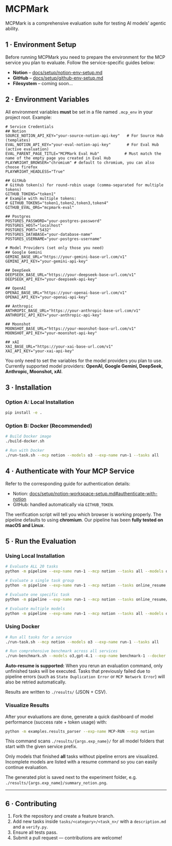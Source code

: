 # MCPMark

MCPMark is a comprehensive evaluation suite for testing AI models’ agentic ability.


## 1 · Environment Setup

Before running MCPMark you need to prepare the environment for the MCP service you plan to evaluate. Follow the service-specific guides below:

- **Notion** – [docs/setup/notion-env-setup.md](docs/setup/notion-env-setup.md)
- **GitHub** – [docs/setup/github-env-setup.md](docs/setup/github-env-setup.md)
- **Filesystem** – coming soon...

## 2 · Environment Variables

All environment variables **must** be set in a file named `.mcp_env` in your project root. Example:

```env
# Service Credentials
## Notion
SOURCE_NOTION_API_KEY="your-source-notion-api-key"   # For Source Hub (templates)
EVAL_NOTION_API_KEY="your-eval-notion-api-key"       # For Eval Hub (active evaluation)
EVAL_PARENT_PAGE_TITLE="MCPMark Eval Hub"           # Must match the name of the empty page you created in Eval Hub
PLAYWRIGHT_BROWSER="chromium" # default to chromium, you can also choose firefox
PLAYWRIGHT_HEADLESS="True"

## GitHub
# GitHub token(s) for round-robin usage (comma-separated for multiple tokens)
GITHUB_TOKENS="token1"
# Example with multiple tokens:
# GITHUB_TOKENS="token1,token2,token3,token4"
GITHUB_EVAL_ORG="mcpmark-eval"

## Postgres
POSTGRES_PASSWORD="your-postgres-password"
POSTGRES_HOST="localhost"
POSTGRES_PORT="5432"
POSTGRES_DATABASE="your-database-name"
POSTGRES_USERNAME="your-postgres-username"

# Model Providers (set only those you need)
## Google Gemini
GEMINI_BASE_URL="https://your-gemini-base-url.com/v1"
GEMINI_API_KEY="your-gemini-api-key"

## DeepSeek
DEEPSEEK_BASE_URL="https://your-deepseek-base-url.com/v1"
DEEPSEEK_API_KEY="your-deepseek-api-key"

## OpenAI
OPENAI_BASE_URL="https://your-openai-base-url.com/v1"
OPENAI_API_KEY="your-openai-api-key"

## Anthropic
ANTHROPIC_BASE_URL="https://your-anthropic-base-url.com/v1"
ANTHROPIC_API_KEY="your-anthropic-api-key"

## Moonshot
MOONSHOT_BASE_URL="https://your-moonshot-base-url.com/v1"
MOONSHOT_API_KEY="your-moonshot-api-key"

## xAI
XAI_BASE_URL="https://your-xai-base-url.com/v1"
XAI_API_KEY="your-xai-api-key"
```

You only need to set the variables for the model providers you plan to use. Currently supported model providers: **OpenAI, Google Gemini, DeepSeek, Anthropic, Moonshot, xAI**.

## 3 · Installation

### Option A: Local Installation
```bash
pip install -e .
```

### Option B: Docker (Recommended)
```bash
# Build Docker image
./build-docker.sh

# Run with Docker
./run-task.sh --mcp notion --models o3 --exp-name run-1 --tasks all
```

## 4 · Authenticate with Your MCP Service

Refer to the corresponding guide for authentication details:

- Notion: [docs/setup/notion-workspace-setup.md#authenticate-with-notion](docs/setup/notion-workspace-setup.md#authenticate-with-notion)
- GitHub: handled automatically via `GITHUB_TOKEN`.

The verification script will tell you which browser is working properly. The pipeline defaults to using **chromium**. Our pipeline has been **fully tested on macOS and Linux**.

## 5 · Run the Evaluation

### Using Local Installation
```bash
# Evaluate ALL 20 tasks
python -m pipeline --exp-name run-1 --mcp notion --tasks all --models o3

# Evaluate a single task group
python -m pipeline --exp-name run-1 --mcp notion --tasks online_resume --models o3

# Evaluate one specific task
python -m pipeline --exp-name run-1 --mcp notion --tasks online_resume/task_1 --models o3

# Evaluate multiple models
python -m pipeline --exp-name run-1 --mcp notion --tasks all --models o3,gpt-4.1,claude-4-sonnet
```

### Using Docker
```bash
# Run all tasks for a service
./run-task.sh --mcp notion --models o3 --exp-name run-1 --tasks all

# Run comprehensive benchmark across all services
./run-benchmark.sh --models o3,gpt-4.1 --exp-name benchmark-1 --docker
```

**Auto-resume is supported:** When you rerun an evaluation command, only unfinished tasks will be executed. Tasks that previously failed due to pipeline errors (such as `State Duplication Error` or `MCP Network Error`) will also be retried automatically.

Results are written to `./results/` (JSON + CSV).

### Visualize Results

After your evaluations are done, generate a quick dashboard of model performance (success rate + token usage) with:

```bash
python -m examples.results_parser --exp-name MCP-RUN --mcp notion
```

This command scans `./results/{args.exp_name}/` for all model folders that start with the given service prefix.

Only models that finished **all** tasks without pipeline errors are visualized. Incomplete models are listed with a resume command so you can easily continue evaluation.

The generated plot is saved next to the experiment folder, e.g. `./results/{args.exp_name}/summary_notion.png`.

---

## 6 · Contributing

1. Fork the repository and create a feature branch.
2. Add new tasks inside `tasks/<category>/<task_n>/` with a `description.md` and a `verify.py`.
3. Ensure all tests pass.
4. Submit a pull request — contributions are welcome!
